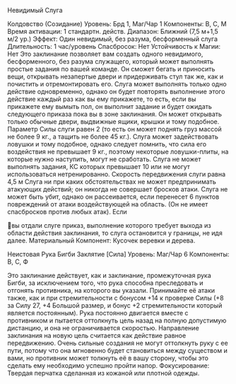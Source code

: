 
Невидимый Слуга

Колдовство (Созидание)
Уровень: Брд 1, Маг/Чар 1
Компоненты: В, С, М
Время активации: 1 стандартн. действ.
Диапазон: Ближний (7,5 м+1,5 м/2 ур.)
Эффект: Один невидимый, без разума,
бесформенный слуга
Длительность: 1 час/уровень
Спасбросок: Нет
Устойчивость к Магии: Нет
Это заклинание позволяет вам создать
одного невидимого, бесформенного,
без разума служащего, который может
выполнять простые задания по вашей
команде. Он сможет бегать и приносить вещи, открывать незапертые двери
и придерживать стул так же, как и почистить и отремонтировать его. Слуга
может выполнять только одно действие
одновременно, однако он будет повторять выполнение этого действие каждый раз как вы ему прикажете, то есть,
если вы прикажете ему вымыть пол,
он выполнит задание и будет ожидать
следующего приказа пока вы в зоне заклинания. Он может открывать только
обычные двери, выдвижные ящики,
крышки и тому подобное. Параметр
Силы слуги равен 2 (то есть он может
поднять груз массой не более 9 кг., а
тащить не более 45 кг.). Слуга может задействовать ловушки и тому подобное,
однако следует помнить, что сила его
воздействия не превышает 9 кг., поэтому
некоторые ловушки-плиты, на которые
нужно наступить, могут не сработать.
Слуга не может выполнять задания, КС
которых превышает 10 или не могут использоваться нетренированно. Скорость
передвижения слуги равна 4,5 м
Слуга ни при каких обстоятельствах
не может предпринимать атакующих
действий; он никогда не совершает бросков атаки. Слуга не может быть убит,
однако он рассеивается, если перенесет
6 пунктов повреждений от атаки воздействующей на область. (Он не имеет
спасбросков против любых атак). Если

вы отдали слуге приказ, выполнение которого требует выхода из области действия заклинания, то слуга остановится
у границы, не идя далее.
Материальный Компонент: Кусочек
веревки и дерева.

Неистовая Рука Бигби
Заклятие [Сила]
Уровень: Маг/Чар 6
Компоненты: В, С, Ф

Это заклинание действует, как и заклинание, промежуточная рука Бигби, за
исключением того, что рука способна
преследовать и отгонять противника,
на которого вы указали. Принимайте её
атаки также, как и при стремительности с бонусом +14 к проверке Силы (+8
за Силу 27, +4 Большой размер, и бонус
+2 стремительности который является
постоянным). Рука постоянно двигается вместе с противником и пытается
оттолкнуть цель назад на полную допустимую дистанцию, и она не ограничивается скоростью. Направление заклинания на новую цель считается как
действие равное передвижению.
Очень сильные создания не могут оттолкнуть руку с ее пути, потому что она
мгновенно будет становиться между
существом и вами, но противник может
толкнуть её в вашу сторону, чтобы это
сделать ему необходимо успешно пройти напор.
Фокусирование: Твердая перчатка
сделанная из кожаной или плотной
одежды.